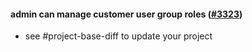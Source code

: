 #### admin can manage customer user group roles ([#3323](https://github.com/shopsys/shopsys/pull/3323))

-   see #project-base-diff to update your project
